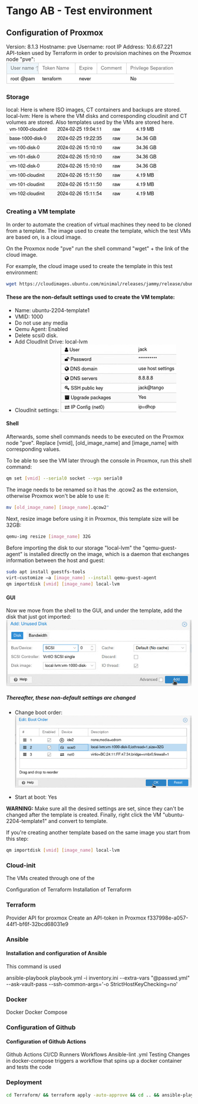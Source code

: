 # Tango AB - Test environment

## Configuration of Proxmox

Version: 8.1.3
Hostname: pve
Username: root
IP Address: 10.6.67.221  
API-token used by Terraform in order to provision machines on the Proxmox node "pve":
![api-token](images/image4.png)

### Storage

local: Here is where ISO images, CT containers and backups are stored.
local-lvm: Here is where the VM disks and corresponding cloudinit and CT volumes are stored. Also templates used by the VMs are stored here.
![storage](images/image5.png)

### Creating a VM template

In order to automate the creation of virtual machines they need to be cloned from a template. The image used to create the template, which the test VMs are based on, is a cloud image.  

On the Proxmox node "pve" run the shell command "wget" + the link of the cloud image.

For example, the cloud image used to create the template in this test environment:

```bash
wget https://cloudimages.ubuntu.com/minimal/releases/jammy/release/ubuntu-22.04-minimal-cloudimg-amd64.img" 
```

#### These are the non-default settings used to create the  VM template:

- Name: ubuntu-2204-template1
- VMID: 1000
- Do not use any media
- Qemu Agent: Enabled
- Delete scsi0 disk.
- Add CloudInit Drive: local-lvm
- CloudInit settings:
![cloudinit](images/image1.png)

#### Shell
Afterwards, some shell commands needs to be executed on the Proxmox node "pve". Replace [vmid], [old_image_name] and [image_name] with corresponding values.  

To be able to see the VM later through the console in Proxmox, run this shell command:  

```bash
qm set [vmid] --serial0 socket --vga serial0 
```

The image needs to be renamed so it has the .qcow2 as the extension, otherwise Proxmox won't be able to use it:

```bash
mv [old_image_name] [image_name].qcow2" 
```

Next, resize image before using it in Proxmox, this template size will be 32GB: 

```bash
qemu-img resize [image_name] 32G 
``` 
Before importing the disk to our storage "local-lvm" the "qemu-guest-agent" is installed directly on the image, which is a daemon that exchanges information between the host and guest:

```bash
sudo apt install guestfs-tools
virt-customize –a [image_name] --install qemu-guest-agent 
qm importdisk [vmid] [image_name] local-lvm 
```

#### GUI
Now we move from the shell to the GUI, and under the template, add the disk that just got imported: 
![disk](images/image3.png)

##### Thereafter, these non-default settings are changed
- Change boot order:
![bootorder](images/image2.png)

- Start at boot: Yes

**WARNING:** Make sure all the desired settings are set, since they can't be changed after the template is created. Finally, right click the VM "ubuntu-2204-template1" and convert to template.  
 
If you're creating another template based on the same image you start from this step:

```bash
qm importdisk [vmid] [image_name] local-lvm
```

### Cloud-init
The VMs created through one of the 

 
Configuration of Terraform 
Installation of Terraform 
 
### Terraform 
Provider API for proxmox 
Create an API-token in Proxmox 
f337998e-a057-44f1-bf6f-32bcd68031e9 
 
### Ansible 
#### Installation and configuration of Ansible
 
This command is used  
 
ansible-playbook playbook.yml -i inventory.ini --extra-vars "@passwd.yml" --ask-vault-pass --ssh-common-args='-o StrictHostKeyChecking=no' 


### Docker 
Docker 
Docker Compose 
 
### Configuration of Github 
 
#### Configuration of Github Actions 
Github Actions CI/CD 
Runners 
Workflows 
Ansible-lint 
.yml 
Testing 
Changes in docker-compose triggers a workflow that spins up a docker container and tests the code 
 
### Deployment 

```bash
cd Terraform/ && terraform apply -auto-approve && cd .. && ansible-playbook playbook.yml -i inventory.ini --extra-vars "@passwd.yml" --ask-vault-pass --ssh-common-args='-o StrictHostKeyChecking=no'
```



